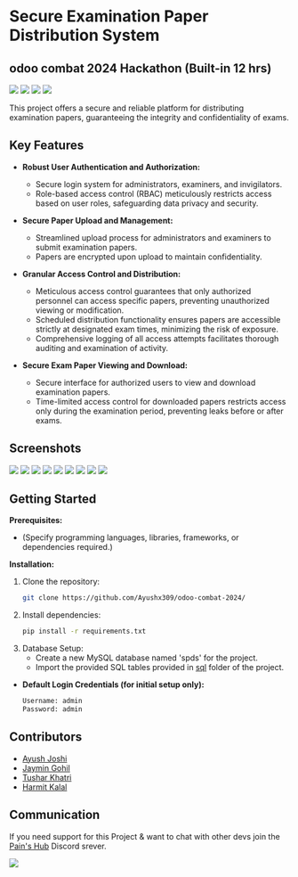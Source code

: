 # Secure Examination Paper Distribution System
## odoo combat 2024 Hackathon (Built-in 12 hrs)
![](https://img.shields.io/github/repo-size/Ayushx309/odoo-combat-2024)
![](https://img.shields.io/github/v/release/Ayushx309/odoo-combat-2024)
![](https://img.shields.io/github/forks/Ayushx309/odoo-combat-2024)
![](https://img.shields.io/github/stars/Ayushx309/odoo-combat-2024)


This project offers a secure and reliable platform for distributing examination papers, guaranteeing the integrity and confidentiality of exams.

## Key Features

- **Robust User Authentication and Authorization:**
    - Secure login system for administrators, examiners, and invigilators.
    - Role-based access control (RBAC) meticulously restricts access based on user roles, safeguarding data privacy and security.
- **Secure Paper Upload and Management:**
    - Streamlined upload process for administrators and examiners to submit examination papers.
    - Papers are encrypted upon upload to maintain confidentiality.

- **Granular Access Control and Distribution:**
    - Meticulous access control guarantees that only authorized personnel can access specific papers, preventing unauthorized viewing or modification.
    - Scheduled distribution functionality ensures papers are accessible strictly at designated exam times, minimizing the risk of exposure.
    - Comprehensive logging of all access attempts facilitates thorough auditing and examination of activity.
- **Secure Exam Paper Viewing and Download:**
    - Secure interface for authorized users to view and download examination papers.
    - Time-limited access control for downloaded papers restricts access only during the examination period, preventing leaks before or after exams.
  
## Screenshots

<img src="screenshots/image-1.png"/>
<img src="screenshots/image-2.png"/>
<img src="screenshots/image-3.png"/>
<img src="screenshots/image-4.png"/>
<img src="screenshots/image-9.png"/>
<img src="screenshots/image-6.png"/>
<img src="screenshots/image-5.png"/>
<img src="screenshots/image-7.png"/>
<img src="screenshots/image-8.png"/>




## Getting Started

**Prerequisites:**

- (Specify programming languages, libraries, frameworks, or dependencies required.)

**Installation:**

1. Clone the repository:
   ```bash
   git clone https://github.com/Ayushx309/odoo-combat-2024/

2. Install dependencies:
   ```bash
   pip install -r requirements.txt
3. Database Setup:
    - Create a new MySQL database named 'spds' for the project.
    - Import the provided SQL tables provided in [sql](src/sql/) folder of the project.

- **Default Login Credentials (for initial setup only):**

    ```bash
    Username: admin
    Password: admin

## Contributors
- [Ayush Joshi](https://github.com/Ayushx309)
- [Jaymin Gohil](https://github.com/x0tic0p)
- [Tushar Khatri](https://github.com/Simplifier9)
- [Harmit Kalal ](https://github.com/Harmitx7)

## Communication

If you need support for this Project &  want to chat with other devs join the [Pain's Hub](https://discord.gg/QFgahb9Ges) Discord srever.

[![](https://discord.com/api/guilds/519527459620651011/embed.png)](https://discord.gg/VfWQ7YcD6Q) 
